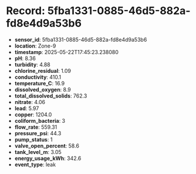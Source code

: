# Record: 5fba1331-0885-46d5-882a-fd8e4d9a53b6

- **sensor_id**: 5fba1331-0885-46d5-882a-fd8e4d9a53b6
- **location**: Zone-9
- **timestamp**: 2025-05-22T17:45:23.238080
- **pH**: 8.36
- **turbidity**: 4.88
- **chlorine_residual**: 1.09
- **conductivity**: 410.1
- **temperature_C**: 16.9
- **dissolved_oxygen**: 8.9
- **total_dissolved_solids**: 762.3
- **nitrate**: 4.06
- **lead**: 5.97
- **copper**: 1204.0
- **coliform_bacteria**: 3
- **flow_rate**: 559.31
- **pressure_psi**: 44.3
- **pump_status**: 1
- **valve_open_percent**: 58.6
- **tank_level_m**: 3.05
- **energy_usage_kWh**: 342.6
- **event_type**: leak